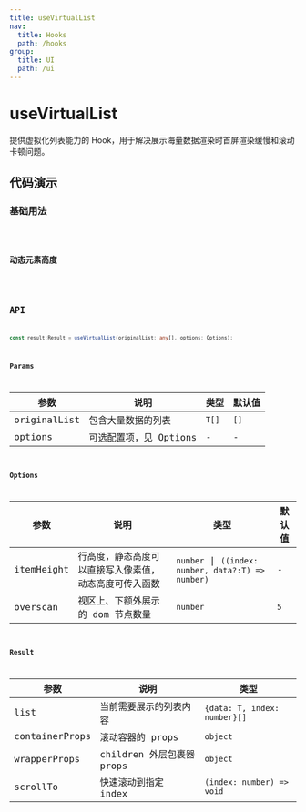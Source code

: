 ```yaml
---
title: useVirtualList
nav:
  title: Hooks
  path: /hooks
group:
  title: UI
  path: /ui
---
```


# useVirtualList

提供虚拟化列表能力的 Hook，用于解决展示海量数据渲染时首屏渲染缓慢和滚动卡顿问题。

## 代码演示

### 基础用法

<code src="./demo/demo1.tsx" />

### 动态元素高度

<code src="./demo/demo2.tsx" />

## API

```typescript
const result:Result = useVirtualList(originalList: any[], options: Options);
```

### Params

| 参数         | 说明                   | 类型 | 默认值 |
|--------------|------------------------|------|--------|
| originalList | 包含大量数据的列表     | `T[]`  | `[]`     |
| options      | 可选配置项，见 Options | -    | -      |


### Options

| 参数       | 说明                                                   | 类型   | 默认值 |
|------------|--------------------------------------------------------|--------|--------|
| itemHeight | 行高度，静态高度可以直接写入像素值，动态高度可传入函数 |   `number` \| `((index: number, data?:T) => number)`  | -      |
| overscan   | 视区上、下额外展示的 dom 节点数量                      | `number` | `5`     |

### Result

| 参数           | 说明                      | 类型                       |
|----------------|---------------------------|----------------------------|
| list           | 当前需要展示的列表内容    | `{data: T, index: number}[]` |
| containerProps | 滚动容器的 props          | `object`                         |
| wrapperProps   | children 外层包裹器 props | `object`                         |
| scrollTo       | 快速滚动到指定 index      | `(index: number) => void`    |
